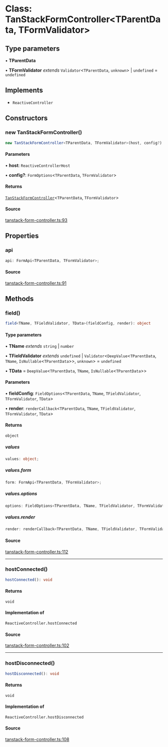 # Class: TanStackFormController\<TParentData, TFormValidator\>

## Type parameters

• **TParentData**

• **TFormValidator** *extends* `Validator`\<`TParentData`, `unknown`\> \| `undefined` = `undefined`

## Implements

- `ReactiveController`

## Constructors

### new TanStackFormController()

```ts
new TanStackFormController<TParentData, TFormValidator>(host, config?): TanStackFormController<TParentData, TFormValidator>
```

#### Parameters

• **host**: `ReactiveControllerHost`

• **config?**: `FormOptions`\<`TParentData`, `TFormValidator`\>

#### Returns

[`TanStackFormController`](Class.TanStackFormController.md)\<`TParentData`, `TFormValidator`\>

#### Source

[tanstack-form-controller.ts:93](https://github.com/TanStack/form/blob/2fcee08730ef56cadb9b5937d06198bcc1fedcd7/packages/lit-form/src/tanstack-form-controller.ts#L93)

## Properties

### api

```ts
api: FormApi<TParentData, TFormValidator>;
```

#### Source

[tanstack-form-controller.ts:91](https://github.com/TanStack/form/blob/2fcee08730ef56cadb9b5937d06198bcc1fedcd7/packages/lit-form/src/tanstack-form-controller.ts#L91)

## Methods

### field()

```ts
field<TName, TFieldValidator, TData>(fieldConfig, render): object
```

#### Type parameters

• **TName** *extends* `string` \| `number`

• **TFieldValidator** *extends* `undefined` \| `Validator`\<`DeepValue`\<`TParentData`, `TName`, `IsNullable`\<`TParentData`\>\>, `unknown`\> = `undefined`

• **TData** = `DeepValue`\<`TParentData`, `TName`, `IsNullable`\<`TParentData`\>\>

#### Parameters

• **fieldConfig**: `FieldOptions`\<`TParentData`, `TName`, `TFieldValidator`, `TFormValidator`, `TData`\>

• **render**: `renderCallback`\<`TParentData`, `TName`, `TFieldValidator`, `TFormValidator`, `TData`\>

#### Returns

`object`

##### values

```ts
values: object;
```

##### values.form

```ts
form: FormApi<TParentData, TFormValidator>;
```

##### values.options

```ts
options: FieldOptions<TParentData, TName, TFieldValidator, TFormValidator, TData>;
```

##### values.render

```ts
render: renderCallback<TParentData, TName, TFieldValidator, TFormValidator, TData>;
```

#### Source

[tanstack-form-controller.ts:112](https://github.com/TanStack/form/blob/2fcee08730ef56cadb9b5937d06198bcc1fedcd7/packages/lit-form/src/tanstack-form-controller.ts#L112)

***

### hostConnected()

```ts
hostConnected(): void
```

#### Returns

`void`

#### Implementation of

`ReactiveController.hostConnected`

#### Source

[tanstack-form-controller.ts:102](https://github.com/TanStack/form/blob/2fcee08730ef56cadb9b5937d06198bcc1fedcd7/packages/lit-form/src/tanstack-form-controller.ts#L102)

***

### hostDisconnected()

```ts
hostDisconnected(): void
```

#### Returns

`void`

#### Implementation of

`ReactiveController.hostDisconnected`

#### Source

[tanstack-form-controller.ts:108](https://github.com/TanStack/form/blob/2fcee08730ef56cadb9b5937d06198bcc1fedcd7/packages/lit-form/src/tanstack-form-controller.ts#L108)
